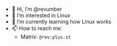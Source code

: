 - 👋 Hi, I’m @revumber
- 👀 I’m interested in Linux
- 🌱 I’m currently learning how Linux works
- 📫 How to reach me:
  - Matrix: `@rev:plus.st`

<!---
revumber/revumber is a ✨ special ✨ repository because its `README.md` (this file) appears on your GitHub profile.
You can click the Preview link to take a look at your changes.
...
- 💞️ I’m looking to collaborate on ...
 ...
--->
